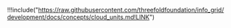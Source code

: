 !!!include("https://raw.githubusercontent.com/threefoldfoundation/info_grid/development/docs/concepts/cloud_units.md!LINK")
